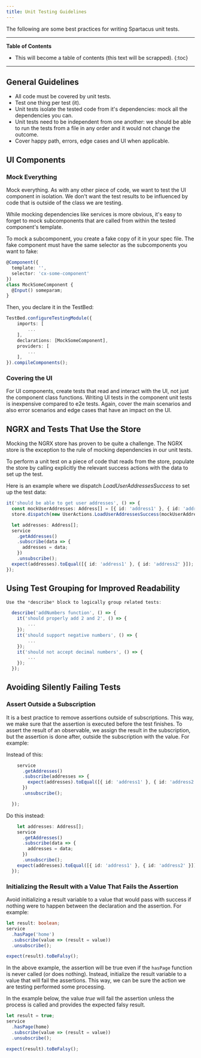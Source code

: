 ```yaml
---
title: Unit Testing Guidelines
---
```


The following are some best practices for writing Spartacus unit tests.

***

**Table of Contents**

- This will become a table of contents (this text will be scrapped).
{:toc}

***

## General Guidelines

- All code must be covered by unit tests.
- Test one thing per test (it).
- Unit tests isolate the tested code from it's dependencies: mock all the dependencies you can.
- Unit tests need to be independent from one another: we should be able to run the tests from a file in any order and it would not change the outcome.
- Cover happy path, errors, edge cases and UI when applicable.

## UI Components

### Mock Everything

Mock everything. As with any other piece of code, we want to test the UI component in isolation. We don't want the test results to be influenced by code that is outside of the class we are testing.

While mocking dependencies like services is more obvious, it's easy to forget to mock subcomponents that are called from within the tested component's template.

To mock a subcomponent, you create a fake copy of it in your spec file. The fake component must have the same selector as the subcomponents you want to fake:

```typescript
@Component({
  template: '',
  selector: 'cx-some-component'
})
class MockSomeComponent {
  @Input() someparam;
}
```

Then, you declare it in the TestBed:

```typescript
TestBed.configureTestingModule({
    imports: [
        ...
    ],
    declarations: [MockSomeComponent],
    providers: [
        ...
    ],
}).compileComponents();
```

### Covering the UI

For UI components, create tests that read and interact with the UI, not just the component class functions. Writing UI tests in the component unit tests is inexpensive compared to e2e tests. Again, cover the main scenarios and also error scenarios and edge cases that have an impact on the UI.

## NGRX and Tests That Use the Store

Mocking the NGRX store has proven to be quite a challenge. The NGRX store is the exception to the rule of mocking dependencies in our unit tests.

To perform a unit test on a piece of code that reads from the store, populate the store by calling explicitly the relevant success actions with the data to set up the test.

Here is an example where we dispatch _LoadUserAddressesSuccess_ to set up the test data:

```typescript
it('should be able to get user addresses', () => {
  const mockUserAddresses: Address[] = [{ id: 'address1' }, { id: 'address2' }];
  store.dispatch(new UserActions.LoadUserAddressesSuccess(mockUserAddresses));

  let addresses: Address[];
  service
    .getAddresses()
    .subscribe(data => {
      addresses = data;
    })
    .unsubscribe();
  expect(addresses).toEqual([{ id: 'address1' }, { id: 'address2' }]);
});
```

## Using Test Grouping for Improved Readability

```typescript
Use the *describe* block to logically group related tests:

  describe('addNumbers function', () => {
    it('should properly add 2 and 2', () => {
        ...
    });
    it('should support negative numbers', () => {
        ...
    });
    it('should not accept decimal numbers', () => {
        ...
    });
  });
```

## Avoiding Silently Failing Tests

### Assert Outside a Subscription

It is a best practice to remove assertions outside of subscriptions. This way, we make sure that the assertion is executed before the test finishes. To assert the result of an observable, we assign the result in the subscription, but the assertion is done after, outside the subscription with the value. For example:

Instead of this:

```typescript
    service
      .getAddresses()
      .subscribe(addresses => {
        expect(addresses).toEqual([{ id: 'address1' }, { id: 'address2' }]);
      })
      .unsubscribe();

  });
```

Do this instead:

```typescript
    let addresses: Address[];
    service
      .getAddresses()
      .subscribe(data => {
        addresses = data;
      })
      .unsubscribe();
    expect(addresses).toEqual([{ id: 'address1' }, { id: 'address2' }]);
  });
```

### Initializing the Result with a Value That Fails the Assertion

Avoid initializing a result variable to a value that would pass with success if nothing were to happen between the declaration and the assertion. For example:

```typescript
let result: boolean;
service
  .hasPage('home')
  .subscribe(value => (result = value))
  .unsubscribe();

expect(result).toBeFalsy();
```

In the above example, the assertion will be true even if the `hasPage` function is never called (or does nothing). Instead, initialize the result variable to a value that will fail the assertions. This way, we can be sure the action we are testing performed some processing.

In the example below, the value _true_ will fail the assertion unless the process is called and provides the expected falsy result.

```typescript
let result = true;
service
  .hasPage(home)
  .subscribe(value => (result = value))
  .unsubscribe();

expect(result).toBeFalsy();
```
